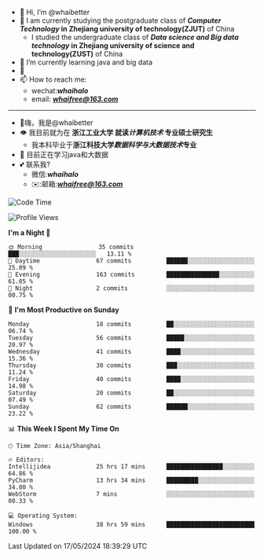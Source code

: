 - 👋 Hi, I’m @whaibetter
- 👀 I am currently studying the postgraduate class of ***Computer Technology* in Zhejiang university of technology(ZJUT)** of China
  -  I studied the undergraduate class of ***Data science and Big data technology* in Zhejiang university of science and technology(ZUST)** of China
- 🌱 I’m currently learning java and big data
- 💞️ 
- 📫 How to reach me: 
  - wechat:***whaihalo***
  - email: ***whaifree@163.com***
 ------------------------
- 👋嗨，我是@whaibetter
- 👁 我目前就为在 **浙江工业大学 就读*计算机技术* 专业硕士研究生**
  - 我本科毕业于**浙江科技大学*数据科学与大数据技术*专业**
- 🌴 目前正在学习java和大数据
- 💕 联系我?
  - 微信:***whaihalo***
  - ✉️:邮箱:***whaifree@163.com***

<!--START_SECTION:waka-->
![Code Time](http://img.shields.io/badge/Code%20Time-219%20hrs%205%20mins-blue)

![Profile Views](http://img.shields.io/badge/Profile%20Views-4-blue)

**I'm a Night 🦉** 

```text
🌞 Morning                35 commits          ███░░░░░░░░░░░░░░░░░░░░░░   13.11 % 
🌆 Daytime                67 commits          ██████░░░░░░░░░░░░░░░░░░░   25.09 % 
🌃 Evening                163 commits         ███████████████░░░░░░░░░░   61.05 % 
🌙 Night                  2 commits           ░░░░░░░░░░░░░░░░░░░░░░░░░   00.75 % 
```
📅 **I'm Most Productive on Sunday** 

```text
Monday                   18 commits          ██░░░░░░░░░░░░░░░░░░░░░░░   06.74 % 
Tuesday                  56 commits          █████░░░░░░░░░░░░░░░░░░░░   20.97 % 
Wednesday                41 commits          ████░░░░░░░░░░░░░░░░░░░░░   15.36 % 
Thursday                 30 commits          ███░░░░░░░░░░░░░░░░░░░░░░   11.24 % 
Friday                   40 commits          ████░░░░░░░░░░░░░░░░░░░░░   14.98 % 
Saturday                 20 commits          ██░░░░░░░░░░░░░░░░░░░░░░░   07.49 % 
Sunday                   62 commits          ██████░░░░░░░░░░░░░░░░░░░   23.22 % 
```


📊 **This Week I Spent My Time On** 

```text
🕑︎ Time Zone: Asia/Shanghai

🔥 Editors: 
Intellijidea             25 hrs 17 mins      ████████████████░░░░░░░░░   64.86 % 
PyCharm                  13 hrs 34 mins      █████████░░░░░░░░░░░░░░░░   34.80 % 
WebStorm                 7 mins              ░░░░░░░░░░░░░░░░░░░░░░░░░   00.33 % 

💻 Operating System: 
Windows                  38 hrs 59 mins      █████████████████████████   100.00 % 
```


 Last Updated on 17/05/2024 18:39:29 UTC
<!--END_SECTION:waka-->
